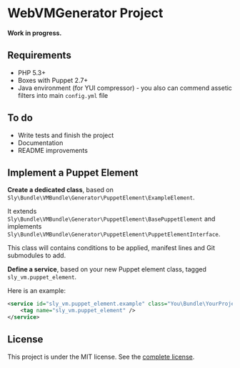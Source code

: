 # WebVMGenerator Project

**Work in progress.**

## Requirements

* PHP 5.3+
* Boxes with Puppet 2.7+
* Java environment (for YUI compressor) - you also can commend assetic filters into main `config.yml` file

## To do

* Write tests and finish the project
* Documentation
* README improvements

## Implement a Puppet Element

**Create a dedicated class**, based on `Sly\Bundle\VMBundle\Generator\PuppetElement\ExampleElement`.

It extends `Sly\Bundle\VMBundle\Generator\PuppetElement\BasePuppetElement`
and implements `Sly\Bundle\VMBundle\Generator\PuppetElement\PuppetElementInterface`.

This class will contains conditions to be applied, manifest lines and Git submodules to add.

**Define a service**, based on your new Puppet element class, tagged `sly_vm.puppet_element`.

Here is an example:

``` xml
<service id="sly_vm.puppet_element.example" class="You\Bundle\YourProjectBundle\Generator\PuppetElement\ExampleElement">
    <tag name="sly_vm.puppet_element" />
</service>
```

## License

This project is under the MIT license.
See the [complete license](https://github.com/Ph3nol/WebVMGenerator/blob/master/LICENSE).
